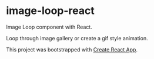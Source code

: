 # image-loop-react
Image Loop component with React. 

Loop through image gallery or create a gif style animation.



This project was bootstrapped with [Create React App](https://github.com/facebook/create-react-app).